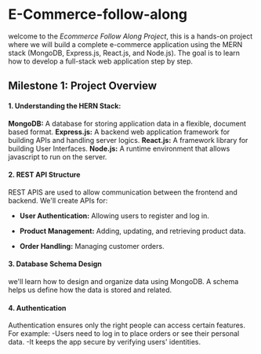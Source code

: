 # E-Commerce-follow-along
welcome to the *Ecommerce Follow Along Project*, this is a hands-on project where we will build a complete e-commerce application using the MERN stack (MongoDB, Express.js, React.js, and Node.js). The goal is to learn how to develop a full-stack web application step by step.

## Milestone 1: Project Overview

#### 1. Understanding the HERN Stack:

**MongoDB:** A database for storing application data in a flexible, document based format.
**Express.js:** A backend web application framework for building APIs and handling server logics.
**React.js:** A framework library for building User Interfaces.
**Node.js:** A runtime environment that allows javascript to run on the server.

#### 2. REST API Structure

REST APIS are used to allow communication between the frontend and backend.
We'll create APIs for:
- **User Authentication:** Allowing users to register and log in.

- **Product Management:** Adding, updating, and retrieving product data.

- **Order Handling:** Managing customer orders.

#### 3. Database Schema Design
we'll learn how to design and organize data using MongoDB. A schema helps us define how the data is stored and related.

#### 4. Authentication
Authentication ensures only the right people can access certain features. For example: 
-Users need to log in to place orders or see their personal data.
-It keeps the app secure by verifying users' identities.

